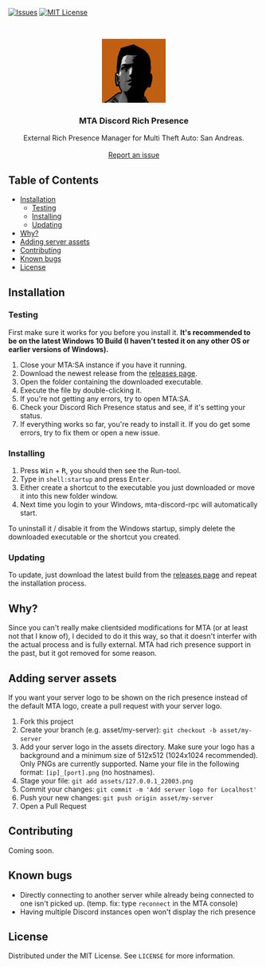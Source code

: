[![Issues][issues-shield]][issues-url]
[![MIT License][license-shield]][license-url]

<!-- PROJECT LOGO -->
<br />
<p align="center">
  <a href="https://github.com/pkfln/mta-discord-rpc">
    <img src="assets/mtasa.png" alt="Logo" width="128" height="128">
  </a>

  <h3 align="center">MTA Discord Rich Presence</h3>

  <p align="center">
    External Rich Presence Manager for Multi Theft Auto: San Andreas.
    <br />
    <br />
    <a href="https://github.com/pkfln/mta-discord-rpc/issues">Report an issue</a>
  </p>
</p>



<!-- TABLE OF CONTENTS -->
## Table of Contents

* [Installation](#installation)
  * [Testing](#testing)
  * [Installing](#installing)
  * [Updating](#updating)
* [Why?](#why)
* [Adding server assets](#adding-server-assets)
* [Contributing](#contributing)
* [Known bugs](#known-bugs)
* [License](#license)



<!-- INSTALLATION -->
## Installation

### Testing

First make sure it works for you before you install it. **It's recommended to be on the latest Windows 10 Build (I haven't tested it on any other OS or earlier versions of Windows).**
1. Close your MTA:SA instance if you have it running.
2. Download the newest release from the <a href="https://github.com/pkfln/mta-discord-rpc/releases">releases page</a>.
3. Open the folder containing the downloaded executable.
4. Execute the file by double-clicking it.
5. If you're not getting any errors, try to open MTA:SA.
6. Check your Discord Rich Presence status and see, if it's setting your status.
6. If everything works so far, you're ready to install it. If you do get some errors, try to fix them or open a new issue.

### Installing

1. Press <kbd>Win</kbd> + <kbd>R</kbd>, you should then see the Run-tool.
2. Type in `shell:startup` and press <kbd>Enter</kbd>.
3. Either create a shortcut to the executable you just downloaded or move it into this new folder window.
4. Next time you login to your Windows, mta-discord-rpc will automatically start.

To uninstall it / disable it from the Windows startup, simply delete the downloaded executable or the shortcut you created.

### Updating
To update, just download the latest build from the <a href="https://github.com/pkfln/mta-discord-rpc/releases">releases page</a> and repeat the installation process.



<!-- WHY -->
## Why?

Since you can't really make clientsided modifications for MTA (or at least not that I know of), I decided to do it this way, so that it doesn't interfer with the actual process and is fully external. MTA had rich presence support in the past, but it got removed for some reason.



<!-- ADDING SERVER ASSETS -->
## Adding server assets

If you want your server logo to be shown on the rich presence instead of the default MTA logo, create a pull request with your server logo.
1. Fork this project
2. Create your branch (e.g. asset/my-server): `git checkout -b asset/my-server`
3. Add your server logo in the assets directory. Make sure your logo has a background and a minimum size of 512x512 (1024x1024 recommended). Only PNGs are currently supported. Name your file in the following format: `[ip]_[port].png` (no hostnames).
4. Stage your file: `git add assets/127.0.0.1_22003.png`
4. Commit your changes: `git commit -m 'Add server logo for Localhost'`
5. Push your new changes: `git push origin asset/my-server`
6. Open a Pull Request



<!-- CONTRIBUTING -->
## Contributing

Coming soon.



<!-- KNOWN BUGS -->
## Known bugs

- Directly connecting to another server while already being connected to one isn't picked up. (temp. fix: type `reconnect` in the MTA console)
- Having multiple Discord instances open won't display the rich presence



<!-- LICENSE -->
## License

Distributed under the MIT License. See `LICENSE` for more information.






<!-- MARKDOWN LINKS & IMAGES -->
<!-- https://www.markdownguide.org/basic-syntax/#reference-style-links -->
[contributors-shield]: https://img.shields.io/github/contributors/pkfln/mta-discord-rpc.svg?style=flat-square
[contributors-url]: https://github.com/pkfln/mta-discord-rpc/graphs/contributors
[forks-shield]: https://img.shields.io/github/forks/pkfln/mta-discord-rpc.svg?style=flat-square
[forks-url]: https://github.com/pkfln/mta-discord-rpc/network/members
[stars-shield]: https://img.shields.io/github/stars/pkfln/mta-discord-rpc.svg?style=flat-square
[stars-url]: https://github.com/pkfln/mta-discord-rpc/stargazers
[issues-shield]: https://img.shields.io/github/issues/pkfln/mta-discord-rpc.svg?style=flat-square
[issues-url]: https://github.com/pkfln/mta-discord-rpc/issues
[license-shield]: https://img.shields.io/github/license/pkfln/mta-discord-rpc.svg?style=flat-square
[license-url]: https://github.com/pkfln/mta-discord-rpc/blob/master/LICENSE
